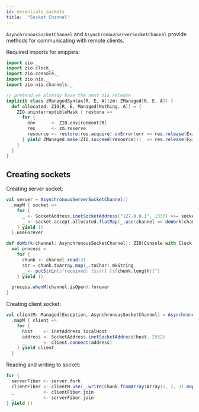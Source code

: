 ```yaml
---
id: essentials_sockets
title:  "Socket Channel"
---
```


`AsynchronousSocketChannel` and `AsynchronousServerSocketChannel` provide methods for communicating with remote clients.

Required imports for snippets:

```scala mdoc:silent
import zio._
import zio.clock._
import zio.console._
import zio.nio._
import zio.nio.channels._

// pretend we already have the next zio release
implicit class zManagedSyntax[R, E, A](zm: ZManaged[R, E, A]) {
  def allocated: ZIO[R, E, Managed[Nothing, A]] = {
    ZIO.uninterruptibleMask { restore =>
      for {
        env      <- ZIO.environment[R]
        res      <- zm.reserve
        resource <- restore(res.acquire).onError(err => res.release(Exit.Failure(err)))
      } yield ZManaged.make(ZIO.succeed(resource))(_ => res.release(Exit.Success(resource)).provide(env))
    }
  }
}
```

## Creating sockets

Creating server socket:

```scala mdoc:silent
val server = AsynchronousServerSocketChannel()
  .mapM { socket =>
    for {
      _ <- SocketAddress.inetSocketAddress("127.0.0.1", 1337) >>= socket.bind
      _ <- socket.accept.allocated.flatMap(_.use(channel => doWork(channel).catchAll(ex => putStrLn(ex.getMessage))).fork).forever.fork
    } yield ()
  }.useForever

def doWork(channel: AsynchronousSocketChannel): ZIO[Console with Clock, Throwable, Unit] = {
  val process =
    for {
      chunk <- channel.read(3)
      str = chunk.toArray.map(_.toChar).mkString
      _ <- putStrLn(s"received: [$str] [${chunk.length}]")
    } yield ()

  process.whenM(channel.isOpen).forever
}
```

Creating client socket:

```scala mdoc:silent
val clientM: Managed[Exception, AsynchronousSocketChannel] = AsynchronousSocketChannel()
  .mapM { client =>
    for {
      host    <- InetAddress.localHost
      address <- SocketAddress.inetSocketAddress(host, 2552)
      _       <- client.connect(address)
    } yield client
  }
```

Reading and writing to socket:

```scala mdoc:silent
for {
  serverFiber <- server.fork
  clientFiber <- clientM.use(_.write(Chunk.fromArray(Array(1, 2, 3).map(_.toByte)))).fork
  _           <- clientFiber.join
  _           <- serverFiber.join
} yield ()
```
